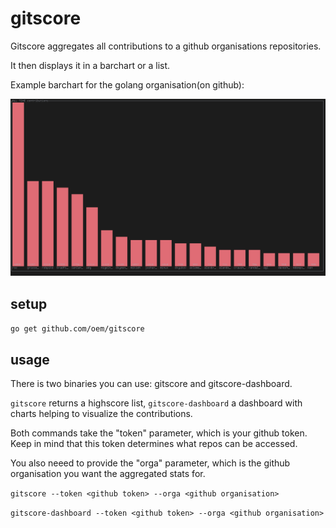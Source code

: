 # gitscore

Gitscore aggregates all contributions to a github organisations repositories.

It then displays it in a barchart or a list.

Example barchart for the golang organisation(on github):

![golang organisation example](/example-golang.png)

## setup

`go get github.com/oem/gitscore`

## usage

There is two binaries you can use: gitscore and gitscore-dashboard.

`gitscore` returns a highscore list, `gitscore-dashboard` a dashboard with charts helping to visualize the contributions.

Both commands take the "token" parameter, which is your github token. Keep in mind that this token determines what repos can be accessed.

You also neeed to provide the "orga" parameter, which is the github organisation you want the aggregated stats for.

`gitscore --token <github token> --orga <github organisation>`

`gitscore-dashboard --token <github token> --orga <github organisation>`
